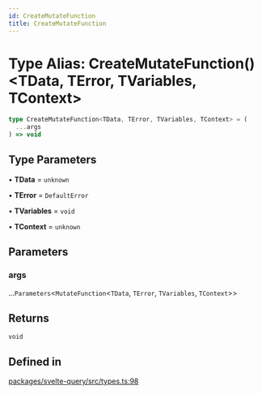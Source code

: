 ```yaml
---
id: CreateMutateFunction
title: CreateMutateFunction
---
```


# Type Alias: CreateMutateFunction()\<TData, TError, TVariables, TContext\>

```ts
type CreateMutateFunction<TData, TError, TVariables, TContext> = (
  ...args
) => void
```

## Type Parameters

• **TData** = `unknown`

• **TError** = `DefaultError`

• **TVariables** = `void`

• **TContext** = `unknown`

## Parameters

### args

...`Parameters`\<`MutateFunction`\<`TData`, `TError`, `TVariables`, `TContext`\>\>

## Returns

`void`

## Defined in

[packages/svelte-query/src/types.ts:98](https://github.com/TanStack/query/blob/main/packages/svelte-query/src/types.ts#L98)
